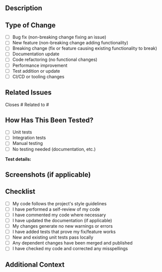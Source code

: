 ## Description

<!-- Provide a clear and concise description of your changes -->

## Type of Change

<!-- Mark the relevant option with an "x" -->

- [ ] Bug fix (non-breaking change fixing an issue)
- [ ] New feature (non-breaking change adding functionality)
- [ ] Breaking change (fix or feature causing existing functionality to break)
- [ ] Documentation update
- [ ] Code refactoring (no functional changes)
- [ ] Performance improvement
- [ ] Test addition or update
- [ ] CI/CD or tooling changes

## Related Issues

<!-- Link to related issues. Use "Closes #123" to auto-close issues when merged -->

Closes #
Related to #

## How Has This Been Tested?

<!-- Describe the tests you ran to verify your changes -->

- [ ] Unit tests
- [ ] Integration tests
- [ ] Manual testing
- [ ] No testing needed (documentation, etc.)

**Test details:**

<!-- Describe your test setup and steps -->

## Screenshots (if applicable)

<!-- Add screenshots or screen recordings if your changes affect the UI -->

## Checklist

<!-- Mark completed items with an "x" -->

- [ ] My code follows the project's style guidelines
- [ ] I have performed a self-review of my code
- [ ] I have commented my code where necessary
- [ ] I have updated the documentation (if applicable)
- [ ] My changes generate no new warnings or errors
- [ ] I have added tests that prove my fix/feature works
- [ ] New and existing unit tests pass locally
- [ ] Any dependent changes have been merged and published
- [ ] I have checked my code and corrected any misspellings

## Additional Context

<!-- Add any other context about the PR here -->
